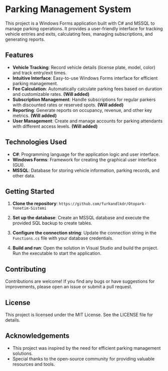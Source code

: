 # Parking Management System

This project is a Windows Forms application built with C# and MSSQL to manage parking operations. It provides a user-friendly interface for tracking vehicle entries and exits, calculating fees, managing subscriptions, and generating reports.

## Features

- **Vehicle Tracking**: Record vehicle details (license plate, model, color) and track entry/exit times.
- **Intuitive Interface**: Easy-to-use Windows Forms interface for efficient parking management.
- **Fee Calculation**: Automatically calculate parking fees based on duration and customizable rates. **(Will added)** 
- **Subscription Management**: Handle subscriptions for regular parkers with discounted rates or reserved spots. **(Will added)**
- **Reporting**: Generate reports on occupancy, revenue, and other key metrics. **(Will added)**
- **User Management**: Create and manage accounts for parking attendants with different access levels. **(Will added)**

## Technologies Used

- **C#**: Programming language for the application logic and user interface.
- **Windows Forms**: Framework for creating the graphical user interface (GUI).
- **MSSQL**: Database for storing vehicle information, parking records, and other data.

## Getting Started

1. **Clone the repository**:
   ```https://github.com/furkandlkdr/Otopark-Yonetim-Sistemi```

2. **Set up the database**: Create an MSSQL database and execute the provided SQL backup to create tables.

3. **Configure the connection string**: Update the connection string in the `Functions.cs` file with your database credentials.

4. **Build and run**: Open the solution in Visual Studio and build the project. Run the executable to start the application.

## Contributing

Contributions are welcome! If you find any bugs or have suggestions for improvements, please open an issue or submit a pull request.

## License

This project is licensed under the MIT License. See the LICENSE file for details.

## Acknowledgements

- This project was inspired by the need for efficient parking management solutions.
- Special thanks to the open-source community for providing valuable resources and tools.
